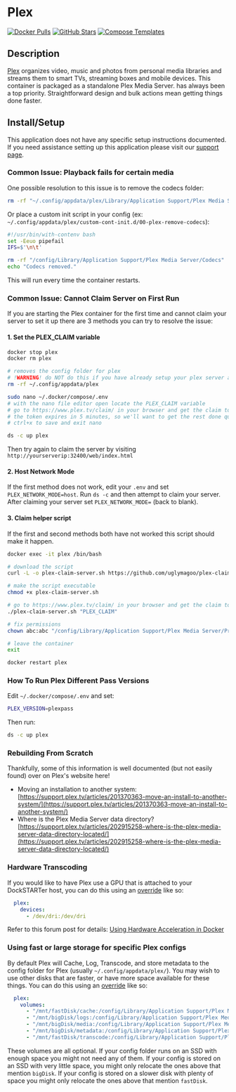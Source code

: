 # Plex

[![Docker Pulls](https://img.shields.io/docker/pulls/linuxserver/plex?style=flat-square&color=607D8B&label=docker%20pulls&logo=docker)](https://hub.docker.com/r/linuxserver/plex)
[![GitHub Stars](https://img.shields.io/github/stars/linuxserver/docker-plex?style=flat-square&color=607D8B&label=github%20stars&logo=github)](https://github.com/linuxserver/docker-plex)
[![Compose Templates](https://img.shields.io/static/v1?style=flat-square&color=607D8B&label=compose&message=templates)](https://github.com/GhostWriters/DockSTARTer/tree/master/compose/.apps/plex)

## Description

[Plex](https://plex.tv/) organizes video, music and photos from personal media libraries and streams them to smart TVs, streaming boxes and mobile devices. This container is packaged as a standalone Plex Media Server. has always been a top priority. Straightforward design and bulk actions mean getting things done faster.

## Install/Setup

This application does not have any specific setup instructions documented. If you need assistance setting up this application please visit our [support page](https://dockstarter.com/basics/support/).

### Common Issue: Playback fails for certain media

One possible resolution to this issue is to remove the codecs folder:

```bash
rm -rf "~/.config/appdata/plex/Library/Application Support/Plex Media Server/Codecs"
```

Or place a custom init script in your config (ex: `~/.config/appdata/plex/custom-cont-init.d/00-plex-remove-codecs`):

```bash
#!/usr/bin/with-contenv bash
set -Eeuo pipefail
IFS=$'\n\t'

rm -rf "/config/Library/Application Support/Plex Media Server/Codecs"
echo "Codecs removed."
```

This will run every time the container restarts.

### Common Issue: Cannot Claim Server on First Run

If you are starting the Plex container for the first time and cannot claim your server to set it up there are 3 methods you can try to resolve the issue:

#### 1. Set the PLEX_CLAIM variable

```bash
docker stop plex
docker rm plex
```

```bash
# removes the config folder for plex
# !WARNING! do NOT do this if you have already setup your plex server and are having issues connecting to it, skip to option 3 instead
rm -rf ~/.config/appdata/plex
```

```bash
sudo nano ~/.docker/compose/.env
# with the nano file editor open locate the PLEX_CLAIM variable
# go to https://www.plex.tv/claim/ in your browser and get the claim token set your PLEX_CLAIM variable
# the token expires in 5 minutes, so we'll want to get the rest done quickly
# ctrl+x to save and exit nano
```

```bash
ds -c up plex
```

Then try again to claim the server by visiting `http://yourserverip:32400/web/index.html`

#### 2. Host Network Mode

If the first method does not work, edit your `.env` and set `PLEX_NETWORK_MODE=host`. Run `ds -c` and then attempt to claim your server. After claiming your server set `PLEX_NETWORK_MODE=` (back to blank).

#### 3. Claim helper script

If the first and second methods both have not worked this script should make it happen.

```bash
docker exec -it plex /bin/bash
```

```bash
# download the script
curl -L -o plex-claim-server.sh https://github.com/uglymagoo/plex-claim-server/raw/master/plex-claim-server.sh
```

```bash
# make the script executable
chmod +x plex-claim-server.sh
```

```bash
# go to https://www.plex.tv/claim/ in your browser and get the claim token and replace PLEX_CLAIM with this token in the next command, please use use the double quotes around your claim token
./plex-claim-server.sh "PLEX_CLAIM"
```

```bash
# fix permissions
chown abc:abc "/config/Library/Application Support/Plex Media Server/Preferences.xml"
```

```bash
# leave the container
exit
```

```bash
docker restart plex
```

### How To Run Plex Different Pass Versions

Edit `~/.docker/compose/.env` and set:

```bash
PLEX_VERSION=plexpass
```

Then run:

```bash
ds -c up plex
```

### Rebuilding From Scratch

Thankfully, some of this information is well documented (but not easily found) over on Plex's website here!

- Moving an installation to another system: [https://support.plex.tv/articles/201370363-move-an-install-to-another-system/](https://support.plex.tv/articles/201370363-move-an-install-to-another-system/)
- Where is the Plex Media Server data directory? [https://support.plex.tv/articles/202915258-where-is-the-plex-media-server-data-directory-located/](https://support.plex.tv/articles/202915258-where-is-the-plex-media-server-data-directory-located/)

### Hardware Transcoding

If you would like to have Plex use a GPU that is attached to your DockSTARTer host, you can do this using an [override](https://dockstarter.com/overrides/introduction/) like so:

```yaml
  plex:
    devices:
      - /dev/dri:/dev/dri
```

Refer to this forum post for details: [Using Hardware Acceleration in Docker](https://forums.plex.tv/t/using-hardware-acceleration-in-docker/229702/3)

### Using fast or large storage for specific Plex configs

By default Plex will Cache, Log, Transcode, and store metadata to the config folder for Plex (usually `~/.config/appdata/plex/`). You may wish to use other disks that are faster, or have more space available for these things. You can do this using an [override](https://dockstarter.com/overrides/introduction/) like so:

```yaml
  plex:
    volumes:
      - "/mnt/fastDisk/cache:/config/Library/Application Support/Plex Media Server/Cache"
      - "/mnt/bigDisk/logs:/config/Library/Application Support/Plex Media Server/Logs"
      - "/mnt/bigDisk/media:/config/Library/Application Support/Plex Media Server/Media"
      - "/mnt/bigDisk/metadata:/config/Library/Application Support/Plex Media Server/Metadata"
      - "/mnt/fastDisk/transcode:/config/Library/Application Support/Plex Media Server/Cache/Transcode/Sessions"
```

These volumes are all optional. If your config folder runs on an SSD with enough space you might not need any of them. If your config is stored on an SSD with very little space, you might only relocate the ones above that mention `bigDisk`. If your config is stored on a slower disk with plenty of space you might only relocate the ones above that mention `fastDisk`.
